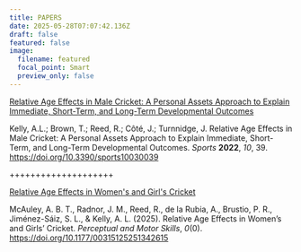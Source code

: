```yaml
---
title: PAPERS
date: 2025-05-28T07:07:42.136Z
draft: false
featured: false
image:
  filename: featured
  focal_point: Smart
  preview_only: false
---
```

[Relative Age Effects in Male Cricket: A Personal Assets Approach to Explain Immediate, Short-Term, and Long-Term Developmental Outcomes](https://onemoresummer.co.uk/post/relative-age-effects-in-male-cricket-a-personal-assets-approach-to-explain-immediate-short-term-and-long-term-developmental-outcomes/)

Kelly, A.L.; Brown, T.; Reed, R.; Côté, J.; Turnnidge, J. Relative Age Effects in Male Cricket: A Personal Assets Approach to Explain Immediate, Short-Term, and Long-Term Developmental Outcomes. *Sports* **2022**, *10*, 39. <https://doi.org/10.3390/sports10030039>

+﻿+++++++++++++++++++

[R﻿elative Age Effects in Women's and Girl's Cricket](https://onemoresummer.co.uk/post/new-paper-relative-age-effects-in-womens-and-girls-cricket/)

McAuley, A. B. T., Radnor, J. M., Reed, R., de la Rubia, A., Brustio, P. R., Jiménez-Sáiz, S. L., & Kelly, A. L. (2025). Relative Age Effects in Women’s and Girls’ Cricket. *Perceptual and Motor Skills*, *0*(0). <https://doi.org/10.1177/00315125251342615>